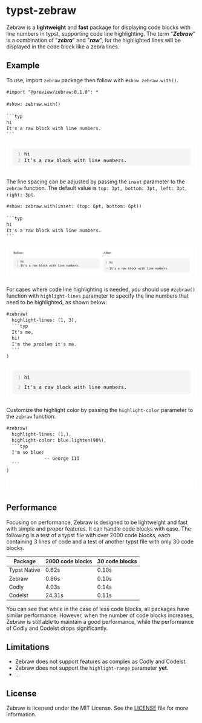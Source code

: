 # typst-zebraw

Zebraw is a **lightweight** and **fast** package for displaying code blocks with line numbers in typst, supporting code line highlighting. The term "_**Zebraw**_" is a combination of "**_zebra_**" and "**_raw_**", for the highlighted lines will be displayed in the code block like a zebra lines.

## Example

To use, import `zebraw` package then follow with `#show zebraw.with()`.

````typ
#import "@preview/zebraw:0.1.0": *

#show: zebraw.with()

```typ
hi
It's a raw block with line numbers.
```
````

![example1](assets/example1.svg)

The line spacing can be adjusted by passing the `inset` parameter to the `zebraw` function. The default value is `top: 3pt, bottom: 3pt, left: 3pt, right: 3pt`.

````typ
#show: zebraw.with(inset: (top: 6pt, bottom: 6pt))

```typ
hi
It's a raw block with line numbers.
```
````

![line-spacing](assets/line-spacing.svg)

For cases where code line highlighting is needed, you should use `#zebraw()` function with `highlight-lines` parameter to specify the line numbers that need to be highlighted, as shown below:

````typ
#zebraw(
  highlight-lines: (1, 3),
  ```typ
  It's me,
  hi!
  I'm the problem it's me.
  ```
)
````

![example2](assets/example2.svg)

Customize the highlight color by passing the `highlight-color` parameter to the `zebraw` function:

````typ
#zebraw(
  highlight-lines: (1,),
  highlight-color: blue.lighten(90%),
  ```typ
  I'm so blue!
              -- George III
  ```
)
````

![example3](assets/example3.svg)

## Performance

Focusing on performance, Zebraw is designed to be lightweight and fast with simple and proper features. It can handle code blocks with ease. The following is a test of a typst file with over 2000 code blocks, each containing 3 lines of code and a test of another typst file with only 30 code blocks.

| Package | 2000 code blocks | 30 code blocks |
| --- | --- | --- |
| Typst Native | 0.62s | 0.10s |
| Zebraw | 0.86s | 0.10s |
| Codly | 4.03s | 0.14s |
| Codelst | 24.31s | 0.11s |

You can see that while in the case of less code blocks, all packages have similar performance. However, when the number of code blocks increases, Zebraw is still able to maintain a good performance, while the performance of Codly and Codelst drops significantly.

## Limitations

- Zebraw does not support features as complex as Codly and Codelst.
- Zebraw does not support the `highlight-range` parameter **yet**.
- ...

## License

Zebraw is licensed under the MIT License. See the [LICENSE](LICENSE) file for more information.